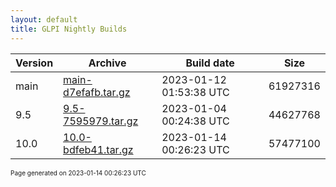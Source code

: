 ```yaml
---
layout: default
title: GLPI Nightly Builds
---
```


Version|Archive|Build date|Size
---|---|---|---
main|[main-d7efafb.tar.gz](main-d7efafb.tar.gz)|2023-01-12 01:53:38 UTC|61927316
9.5|[9.5-7595979.tar.gz](9.5-7595979.tar.gz)|2023-01-04 00:24:38 UTC|44627768
10.0|[10.0-bdfeb41.tar.gz](10.0-bdfeb41.tar.gz)|2023-01-14 00:26:23 UTC|57477100

<font size="1">Page generated on 2023-01-14 00:26:23 UTC</font>
